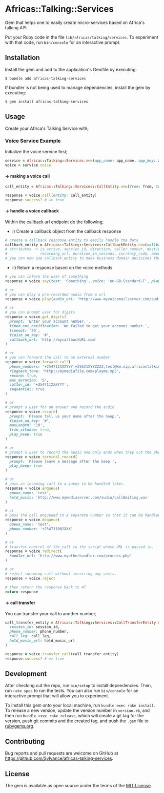 # Africas::Talking::Services

Gem that helps one to easily create micro-services based on Africa's talking API.

Put your Ruby code in the file `lib/africas/talking/services`. To experiment with that code, run `bin/console` for an interactive prompt.

## Installation

Install the gem and add to the application's Gemfile by executing:

    $ bundle add africas-talking-services

If bundler is not being used to manage dependencies, install the gem by executing:

    $ gem install africas-talking-services

## Usage

Create your Africa's Talking Service with;

### Voice Service Example

Initialize the voice service first;

```ruby
service = Africas::Talking::Services.new(app_name: app_name, app_key: app_key)
voice = service.voice
```

#### -> making a voice call

```ruby
call_entity = Africas::Talking::Services::CallEntity.new(from: from, to: to, client_request_id: client_request_id)

response = voice.call(entity: call_entity)
response.success? # => true
```

#### -> handle a voice callback

Within the callback url endpoint do the following;

- i) Create a callback object from the callback response
```ruby
# create a callback response entity to easily handle the data
callback_entity = Africas::Talking::Services::CallbackEntity.new(callback_response: callback_response)
# attributes -> is_active, session_id, direction, caller_number, destination_number, get_digits_response,
#               recording_url, duration_in_seconds, currency_code, amount
# you can now use callback_entity to make business domain decisions then proceed below to return a response
```

- ii) Return a response based on the voice methods
```ruby
# you can inform the user of something
response = voice.say(text: 'Something', voice: 'en-GB-Standard-F', play_beep: true)

# or
# you can play a pre-recorded audio from a url
response = voice.play(audio_url: 'http://www.myvoicemailserver.com/audio/vmail.wav')

# or
# you can prompt user for digits
response = voice.get_digits(
  prompt: 'Enter your account number.',
  timed_out_notification: 'We failed to get your account number.',
  timeout: '30',
  finish_on_key: '#',
  callback_url: 'http://mycallbackURL.com'
)

# or
# you can forward the call to an external number
response = voice.forward_call(
  phone_numbers: '+254711XXXYYY,+25631XYYZZZZ,test@ke.sip.africastalking.com',
  ringback_tone: 'http://mymediafile.com/playme.mp3',
  record: true,
  max_duration: '5',
  caller_id: '+254711XXXYYY',
  sequential: true
)

# or
# prompt a user for an answer and record the audio
response = voice.record(
  prompt: 'Please tell us your name after the beep.',
  finish_on_key: '#',
  maxLength: '10',
  trim_silence: true,
  play_beep: true
)

# or
# prompt a user to record the audio and only ends when they cut the phone
response = voice.terminal_record(
  prompt: 'Please leave a message after the beep.',
  play_beep: true
)

# or
# pass an incoming call to a queue to be handled later.
response = voice.enqueue(
  queue_name: 'test',
  hold_music: 'http://www.mymediaserver.com/audio/callWaiting.wav'
)

# or
# pass the call enqueued to a separate number so that it can be handled e.g by an agent.
response = voice.dequeue(
  queue_name: 'test',
  phone_number: '+254711082XXX'
)

# or
# transfer control of the call to the script whose URL is passed in.
response = voice.redirect(
  handler_url: 'http://www.myotherhandler.com/process.php'
)

# or
# reject incoming call without incurring any costs.
response = voice.reject

# then return the response back to AT
return response
```



#### -> call transfer

You can transfer your call to another number;

```ruby
call_transfer_entity = Africas::Talking::Services::CallTransferEntity.new(
  session_id: session_id,
  phone_number: phone_number,
  call_leg: call_leg,
  hold_music_url: hold_music_url
)

response = voice.transfer_call(call_transfer_entity)
response.success? # => true
```

## Development

After checking out the repo, run `bin/setup` to install dependencies. Then, run `rake spec` to run the tests. You can also run `bin/console` for an interactive prompt that will allow you to experiment.

To install this gem onto your local machine, run `bundle exec rake install`. To release a new version, update the version number in `version.rb`, and then run `bundle exec rake release`, which will create a git tag for the version, push git commits and the created tag, and push the `.gem` file to [rubygems.org](https://rubygems.org).

## Contributing

Bug reports and pull requests are welcome on GitHub at https://github.com/Sylvance/africas-talking-services.

## License

The gem is available as open source under the terms of the [MIT License](https://opensource.org/licenses/MIT).
